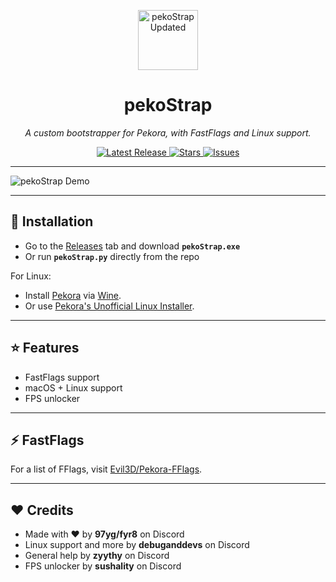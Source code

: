 <p align="center">
<img width="96" height="96" alt="pekoStrap Updated" src="https://github.com/user-attachments/assets/d8b23f7b-80a3-4384-b4a8-7d4ffd42d855" />

</p>
<h1 align="center">pekoStrap</h1>

<p align="center">
  <i>A custom bootstrapper for Pekora, with FastFlags and Linux support.</i>
</p>

<p align="center">
  <a href="https://github.com/WindowsMI/pekoStrap/releases">
    <img src="https://img.shields.io/github/v/release/reprovision/pekoStrap?style=flat-square&color=blue" alt="Latest Release">
  </a>
  <a href="https://github.com/WindowsMI/pekoStrap/stargazers">
    <img src="https://img.shields.io/github/stars/reprovision/pekoStrap?style=flat-square&color=yellow" alt="Stars">
  </a>
  <a href="https://github.com/WindowsMI/pekoStrap/issues">
    <img src="https://img.shields.io/github/issues/reprovision/pekoStrap?style=flat-square&color=red" alt="Issues">
  </a>
</p>

---

<img src="https://github.com/user-attachments/assets/bdcd56e5-0a3d-4514-9b82-a14ee6e5e255" alt="pekoStrap Demo" />

---

## 🚀 Installation
- Go to the [Releases](https://github.com/yourname/pekoStrap/releases) tab and download **`pekoStrap.exe`**  
- Or run **`pekoStrap.py`** directly from the repo

For Linux:  
- Install [Pekora](https://github.com/shikataganaii/Pekora-Bootstrapper/releases) via [Wine](https://www.winehq.org).
- Or use [Pekora's Unofficial Linux Installer](https://github.com/johnhamilcar/PekoraBootstrapperLinux).

---

## ⭐ Features
- FastFlags support
- macOS + Linux support
- FPS unlocker

---

## ⚡ FastFlags
For a list of FFlags, visit [Evil3D/Pekora-FFlags](https://github.com/Evil3D/Pekora-FFlags).

---

## ❤️ Credits
- Made with ❤️ by **97yg/fyr8** on Discord
- Linux support and more by **debuganddevs** on Discord
- General help by **zyythy** on Discord
- FPS unlocker by **sushality** on Discord

